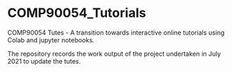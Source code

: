 # COMP90054_Tutorials
COMP90054 Tutes -  A transition towards interactive online tutorials using Colab and jupyter notebooks.

The repository records the work output of the project undertaken in July 2021 to update the tutes.
